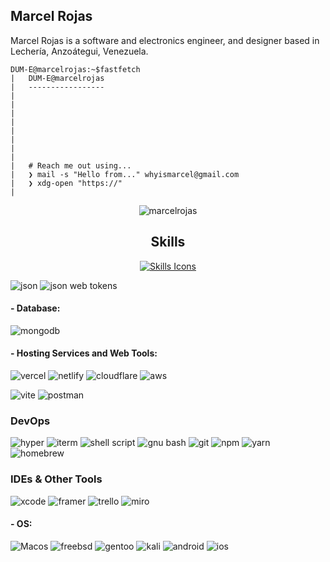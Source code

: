 ## Marcel Rojas
Marcel Rojas is a software and electronics engineer, and designer based in Lechería, Anzoátegui, Venezuela.

```
DUM-E@marcelrojas:~$fastfetch
|   DUM-E@marcelrojas
|   -----------------
|
|   
|
|
|  
|   
|   
|
|   # Reach me out using... 
|   ❯ mail -s "Hello from..." whyismarcel@gmail.com
|   ❯ xdg-open "https://"
|
```
<p align="center">
  <img src="https://komarev.com/ghpvc/?username=marcelrojas&label=Profile%20views&color=0e75b6&style=flat" alt="marcelrojas" />
</p>

<h2 align="center">Skills</h2>
<p align="center">
  <a href="">
    <img src="https://skillicons.dev/icons?i=rust,androidstudio,mysql,firebase,python,ts,js,css,html,arch,dotnet,go,godot,supabase,vscode,visualstudio,npm,linux,flutter,c,cpp,cs,gtk,angular,apple,arch,arduino,astro,blender,bsd,cloudflare,debian,figma,godot,kotlin,laravel,lua,md,neovim,nextjs,notion,nuxtjs,p5js,pkl,postgres,pycharm,py,react,remix,regex,raspberrypi,ruby,supabase,svelte,svg,tailwind,threejs,ubuntu,unity,unreal,webflow,windows,yarn,xd" alt="Skills Icons" />
  </a>
</p>

![json](https://img.shields.io/badge/json-323330?style=for-the-badge&logo=json&logoColor=white)
![json web tokens](https://img.shields.io/badge/json_web_tokens-323330?style=for-the-badge&logo=json-web-tokens&logoColor=white)

#### - Database:
![mongodb](https://img.shields.io/badge/mongodb-4EA94B?style=for-the-badge&logo=mongodb&logoColor=white)

#### - Hosting Services and Web Tools:
![vercel](https://img.shields.io/badge/vercel-000000?style=for-the-badge&logo=vercel&logoColor=white)
![netlify](https://img.shields.io/badge/netlify-00C7B7?style=for-the-badge&logo=netlify&logoColor=white)
![cloudflare](https://img.shields.io/badge/cloudflare-F38020?style=for-the-badge&logo=cloudflare&logoColor=white)
![aws](https://img.shields.io/badge/aws-232F3E?style=for-the-badge&logo=amazon-aws&logoColor=white)

![vite](https://img.shields.io/badge/vite-646CFF?style=for-the-badge&logo=vite&logoColor=white)
![postman](https://img.shields.io/badge/postman-FF6C37?style=for-the-badge&logo=postman&logoColor=white)


### DevOps

![hyper](https://img.shields.io/badge/hyper-000000?style=for-the-badge&logo=hyper&logoColor=white)
![iterm](https://img.shields.io/badge/iterm2-000000?style=for-the-badge&logo=iterm2&logoColor=white)
![shell script](https://img.shields.io/badge/shell_script-121011?style=for-the-badge&logo=gnu-bash&logoColor=white)
![gnu bash](https://img.shields.io/badge/GNU%20Bash-4EAA25?style=for-the-badge&logo=GNU%20Bash&logoColor=white)
![git](https://img.shields.io/badge/Git-E44C30?style=for-the-badge&logo=git&logoColor=white)
![npm](https://img.shields.io/badge/npm-CB3837?style=for-the-badge&logo=npm&logoColor=white)
![yarn](https://img.shields.io/badge/yarn-2C8EBB?style=for-the-badge&logo=yarn&logoColor=white)
![homebrew](https://img.shields.io/badge/homebrew-FBB040?style=for-the-badge&logo=homebrew&logoColor=black)


### IDEs & Other Tools

![xcode](https://img.shields.io/badge/xcode-007ACC?style=for-the-badge&logo=xcode&logoColor=white)
![framer](https://img.shields.io/badge/framer-0055FF?style=for-the-badge&logo=framer&logoColor=white)
![trello](https://img.shields.io/badge/trello-0052CC?style=for-the-badge&logo=trello&logoColor=white)
![miro](https://img.shields.io/badge/miro-050038?style=for-the-badge&logo=miro&logoColor=white)

#### - OS:
![Macos](https://img.shields.io/badge/Mac_OS-999999?style=for-the-badge&logo=macos&logoColor=white)
![freebsd](https://img.shields.io/badge/freebsd-AB2B28?style=for-the-badge&logo=freebsd&logoColor=white)
![gentoo](https://img.shields.io/badge/gentoo-54487A?style=for-the-badge&logo=gentoo&logoColor=white)
![kali](https://img.shields.io/badge/kali_linux-557C94?style=for-the-badge&logo=kali-linux&logoColor=white)
![android](https://img.shields.io/badge/android-3DDC84?style=for-the-badge&logo=android&logoColor=white)
![ios](https://img.shields.io/badge/iOS-000000?style=for-the-badge&logo=ios&logoColor=white)
